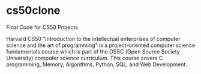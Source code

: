 # cs50clone
Final Code for CS50 Projects

Harvard CS50 "Introduction to the intellectual enterprises of computer science and the art of programming" is a project-oriented computer science fundamentals course which is part of the OSSC (Open Source Society University) computer science curriculum. This course covers C programming, Memory, Algorithms, Python, SQL, and Web Development.
